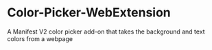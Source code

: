 # Color-Picker-WebExtension
A Manifest V2 color picker add-on that takes the background and text colors from a webpage
